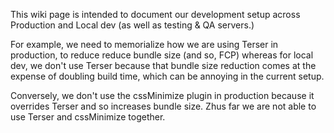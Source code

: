 This wiki page is intended to document our development setup across Production and Local dev (as well as testing & QA servers.) 

For example, we need to memorialize how we are using Terser in production, to reduce reduce bundle size (and so, FCP) whereas for local dev, we don't use Terser because that bundle size reduction comes at the expense of doubling build time, which can be annoying in the current setup. 

Conversely, we don't use the cssMinimize plugin in production because it overrides Terser and so increases bundle size. Zhus far we are not able to use Terser and cssMinimize together. 